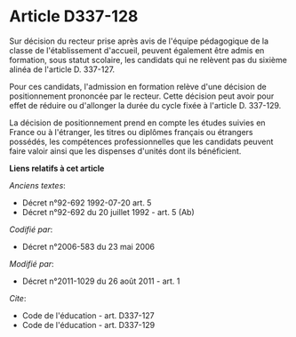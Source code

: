 # Article D337-128

Sur décision du recteur prise après avis de l'équipe pédagogique de la classe de l'établissement d'accueil, peuvent également
être admis en formation, sous statut scolaire, les candidats qui ne relèvent pas du sixième alinéa de l'article D. 337-127. 

Pour ces candidats, l'admission en formation relève d'une décision de positionnement prononcée par le recteur. Cette décision
peut avoir pour effet de réduire ou d'allonger la durée du cycle fixée à l'article D. 337-129. 

La décision de positionnement prend en compte les études suivies en France ou à l'étranger, les titres ou diplômes français
ou étrangers possédés, les compétences professionnelles que les candidats peuvent faire valoir ainsi que les dispenses
d'unités dont ils bénéficient.

**Liens relatifs à cet article**

_Anciens textes_:

  - Décret n°92-692 1992-07-20 art. 5
  - Décret n°92-692 du 20 juillet 1992 - art. 5 (Ab)

_Codifié par_:

  - Décret n°2006-583 du 23 mai 2006

_Modifié par_:

  - Décret n°2011-1029 du 26 août 2011 - art. 1

_Cite_:

  - Code de l'éducation - art. D337-127
  - Code de l'éducation - art. D337-129
